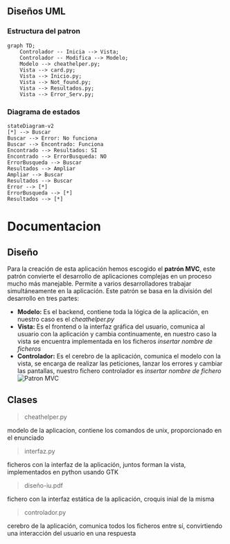 ## Diseños UML
### Estructura del patron
```mermaid
graph TD;
	Controlador -- Inicia --> Vista;
	Controlador -- Modifica --> Modelo;
	Modelo --> cheathelper.py;
	Vista --> card.py;
	Vista --> Inicio.py;
	Vista --> Not_found.py;
	Vista --> Resultados.py;
	Vista --> Error_Serv.py;
```
### Diagrama de estados
```mermaid
stateDiagram-v2
[*] --> Buscar
Buscar --> Error: No funciona
Buscar --> Encontrado: Funciona
Encontrado --> Resultados: SI
Encontrado --> ErrorBusqueda: NO
ErrorBusqueda --> Buscar
Resultados --> Ampliar
Ampliar --> Buscar
Resultados --> Buscar
Error --> [*]
ErrorBusqueda --> [*]
Resultados --> [*]
```

# Documentacion
## Diseño
Para la creación de esta aplicación hemos escogido el **patrón MVC**, este patrón convierte el desarrollo de aplicaciones complejas en un proceso mucho más manejable. Permite a varios desarrolladores trabajar simultáneamente en la aplicación.
 Este patrón se basa en la división del desarrollo en tres partes:
- **Modelo:** Es el backend, contiene toda la lógica de la aplicación, en nuestro caso es el *cheathelper.py*
- **Vista:** Es el frontend o la interfaz gráfica del usuario, comunica al usuario con la aplicación y cambia continuamente, en nuestro caso la vista se encuentra implementada en los ficheros *insertar nombre de ficheros*
- **Controlador:** Es el cerebro de la aplicación, comunica el modelo con la vista, se encarga de realizar las peticiones, lanzar los errores y cambiar las pantallas, nuestro fichero controlador es *insertar nombre de fichero*
![Patron MVC](https://www.freecodecamp.org/espanol/news/content/images/size/w1600/2021/06/MVC3.png)
## Clases

> cheathelper.py
 
 modelo de la aplicacion, contiene los comandos de unix, proporcionado en el enunciado
 
> interfaz.py
 
  ficheros con la interfaz de la aplicación, juntos forman la vista, implementados en python usando GTK
  
> diseño-iu.pdf

 fichero con la interfaz estática de la aplicación, croquis inial de la misma
 
> controlador.py

 cerebro de la aplicación, comunica todos los ficheros entre sí, convirtiendo una interacción del usuario en una respuesta
